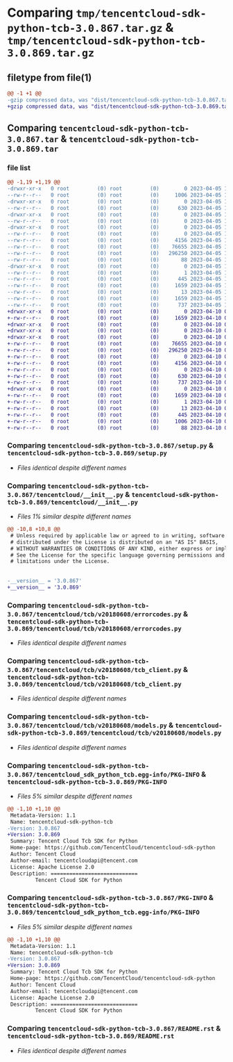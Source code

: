 # Comparing `tmp/tencentcloud-sdk-python-tcb-3.0.867.tar.gz` & `tmp/tencentcloud-sdk-python-tcb-3.0.869.tar.gz`

## filetype from file(1)

```diff
@@ -1 +1 @@
-gzip compressed data, was "dist/tencentcloud-sdk-python-tcb-3.0.867.tar", last modified: Wed Apr  5 16:49:48 2023, max compression
+gzip compressed data, was "dist/tencentcloud-sdk-python-tcb-3.0.869.tar", last modified: Mon Apr 10 03:14:20 2023, max compression
```

## Comparing `tencentcloud-sdk-python-tcb-3.0.867.tar` & `tencentcloud-sdk-python-tcb-3.0.869.tar`

### file list

```diff
@@ -1,19 +1,19 @@
-drwxr-xr-x   0 root         (0) root         (0)        0 2023-04-05 16:49:48.000000 tencentcloud-sdk-python-tcb-3.0.867/
--rw-r--r--   0 root         (0) root         (0)     1006 2023-04-05 16:49:48.000000 tencentcloud-sdk-python-tcb-3.0.867/setup.py
-drwxr-xr-x   0 root         (0) root         (0)        0 2023-04-05 16:49:48.000000 tencentcloud-sdk-python-tcb-3.0.867/tencentcloud/
--rw-r--r--   0 root         (0) root         (0)      630 2023-04-05 16:49:48.000000 tencentcloud-sdk-python-tcb-3.0.867/tencentcloud/__init__.py
-drwxr-xr-x   0 root         (0) root         (0)        0 2023-04-05 16:49:48.000000 tencentcloud-sdk-python-tcb-3.0.867/tencentcloud/tcb/
--rw-r--r--   0 root         (0) root         (0)        0 2023-04-05 16:49:48.000000 tencentcloud-sdk-python-tcb-3.0.867/tencentcloud/tcb/__init__.py
-drwxr-xr-x   0 root         (0) root         (0)        0 2023-04-05 16:49:48.000000 tencentcloud-sdk-python-tcb-3.0.867/tencentcloud/tcb/v20180608/
--rw-r--r--   0 root         (0) root         (0)        0 2023-04-05 16:49:48.000000 tencentcloud-sdk-python-tcb-3.0.867/tencentcloud/tcb/v20180608/__init__.py
--rw-r--r--   0 root         (0) root         (0)     4156 2023-04-05 16:49:48.000000 tencentcloud-sdk-python-tcb-3.0.867/tencentcloud/tcb/v20180608/errorcodes.py
--rw-r--r--   0 root         (0) root         (0)    76655 2023-04-05 16:49:48.000000 tencentcloud-sdk-python-tcb-3.0.867/tencentcloud/tcb/v20180608/tcb_client.py
--rw-r--r--   0 root         (0) root         (0)   296250 2023-04-05 16:49:48.000000 tencentcloud-sdk-python-tcb-3.0.867/tencentcloud/tcb/v20180608/models.py
--rw-r--r--   0 root         (0) root         (0)       88 2023-04-05 16:49:48.000000 tencentcloud-sdk-python-tcb-3.0.867/setup.cfg
-drwxr-xr-x   0 root         (0) root         (0)        0 2023-04-05 16:49:48.000000 tencentcloud-sdk-python-tcb-3.0.867/tencentcloud_sdk_python_tcb.egg-info/
--rw-r--r--   0 root         (0) root         (0)        1 2023-04-05 16:49:48.000000 tencentcloud-sdk-python-tcb-3.0.867/tencentcloud_sdk_python_tcb.egg-info/dependency_links.txt
--rw-r--r--   0 root         (0) root         (0)      445 2023-04-05 16:49:48.000000 tencentcloud-sdk-python-tcb-3.0.867/tencentcloud_sdk_python_tcb.egg-info/SOURCES.txt
--rw-r--r--   0 root         (0) root         (0)     1659 2023-04-05 16:49:48.000000 tencentcloud-sdk-python-tcb-3.0.867/tencentcloud_sdk_python_tcb.egg-info/PKG-INFO
--rw-r--r--   0 root         (0) root         (0)       13 2023-04-05 16:49:48.000000 tencentcloud-sdk-python-tcb-3.0.867/tencentcloud_sdk_python_tcb.egg-info/top_level.txt
--rw-r--r--   0 root         (0) root         (0)     1659 2023-04-05 16:49:48.000000 tencentcloud-sdk-python-tcb-3.0.867/PKG-INFO
--rw-r--r--   0 root         (0) root         (0)      737 2023-04-05 16:49:48.000000 tencentcloud-sdk-python-tcb-3.0.867/README.rst
+drwxr-xr-x   0 root         (0) root         (0)        0 2023-04-10 03:14:20.000000 tencentcloud-sdk-python-tcb-3.0.869/
+-rw-r--r--   0 root         (0) root         (0)     1659 2023-04-10 03:14:20.000000 tencentcloud-sdk-python-tcb-3.0.869/PKG-INFO
+drwxr-xr-x   0 root         (0) root         (0)        0 2023-04-10 03:14:20.000000 tencentcloud-sdk-python-tcb-3.0.869/tencentcloud/
+drwxr-xr-x   0 root         (0) root         (0)        0 2023-04-10 03:14:20.000000 tencentcloud-sdk-python-tcb-3.0.869/tencentcloud/tcb/
+drwxr-xr-x   0 root         (0) root         (0)        0 2023-04-10 03:14:20.000000 tencentcloud-sdk-python-tcb-3.0.869/tencentcloud/tcb/v20180608/
+-rw-r--r--   0 root         (0) root         (0)    76655 2023-04-10 03:14:20.000000 tencentcloud-sdk-python-tcb-3.0.869/tencentcloud/tcb/v20180608/tcb_client.py
+-rw-r--r--   0 root         (0) root         (0)   296250 2023-04-10 03:14:20.000000 tencentcloud-sdk-python-tcb-3.0.869/tencentcloud/tcb/v20180608/models.py
+-rw-r--r--   0 root         (0) root         (0)        0 2023-04-10 03:14:20.000000 tencentcloud-sdk-python-tcb-3.0.869/tencentcloud/tcb/v20180608/__init__.py
+-rw-r--r--   0 root         (0) root         (0)     4156 2023-04-10 03:14:20.000000 tencentcloud-sdk-python-tcb-3.0.869/tencentcloud/tcb/v20180608/errorcodes.py
+-rw-r--r--   0 root         (0) root         (0)        0 2023-04-10 03:14:20.000000 tencentcloud-sdk-python-tcb-3.0.869/tencentcloud/tcb/__init__.py
+-rw-r--r--   0 root         (0) root         (0)      630 2023-04-10 03:14:20.000000 tencentcloud-sdk-python-tcb-3.0.869/tencentcloud/__init__.py
+-rw-r--r--   0 root         (0) root         (0)      737 2023-04-10 03:14:20.000000 tencentcloud-sdk-python-tcb-3.0.869/README.rst
+drwxr-xr-x   0 root         (0) root         (0)        0 2023-04-10 03:14:20.000000 tencentcloud-sdk-python-tcb-3.0.869/tencentcloud_sdk_python_tcb.egg-info/
+-rw-r--r--   0 root         (0) root         (0)     1659 2023-04-10 03:14:20.000000 tencentcloud-sdk-python-tcb-3.0.869/tencentcloud_sdk_python_tcb.egg-info/PKG-INFO
+-rw-r--r--   0 root         (0) root         (0)        1 2023-04-10 03:14:20.000000 tencentcloud-sdk-python-tcb-3.0.869/tencentcloud_sdk_python_tcb.egg-info/dependency_links.txt
+-rw-r--r--   0 root         (0) root         (0)       13 2023-04-10 03:14:20.000000 tencentcloud-sdk-python-tcb-3.0.869/tencentcloud_sdk_python_tcb.egg-info/top_level.txt
+-rw-r--r--   0 root         (0) root         (0)      445 2023-04-10 03:14:20.000000 tencentcloud-sdk-python-tcb-3.0.869/tencentcloud_sdk_python_tcb.egg-info/SOURCES.txt
+-rw-r--r--   0 root         (0) root         (0)     1006 2023-04-10 03:14:20.000000 tencentcloud-sdk-python-tcb-3.0.869/setup.py
+-rw-r--r--   0 root         (0) root         (0)       88 2023-04-10 03:14:20.000000 tencentcloud-sdk-python-tcb-3.0.869/setup.cfg
```

### Comparing `tencentcloud-sdk-python-tcb-3.0.867/setup.py` & `tencentcloud-sdk-python-tcb-3.0.869/setup.py`

 * *Files identical despite different names*

### Comparing `tencentcloud-sdk-python-tcb-3.0.867/tencentcloud/__init__.py` & `tencentcloud-sdk-python-tcb-3.0.869/tencentcloud/__init__.py`

 * *Files 1% similar despite different names*

```diff
@@ -10,8 +10,8 @@
 # Unless required by applicable law or agreed to in writing, software
 # distributed under the License is distributed on an "AS IS" BASIS,
 # WITHOUT WARRANTIES OR CONDITIONS OF ANY KIND, either express or implied.
 # See the License for the specific language governing permissions and
 # limitations under the License.
 
 
-__version__ = '3.0.867'
+__version__ = '3.0.869'
```

### Comparing `tencentcloud-sdk-python-tcb-3.0.867/tencentcloud/tcb/v20180608/errorcodes.py` & `tencentcloud-sdk-python-tcb-3.0.869/tencentcloud/tcb/v20180608/errorcodes.py`

 * *Files identical despite different names*

### Comparing `tencentcloud-sdk-python-tcb-3.0.867/tencentcloud/tcb/v20180608/tcb_client.py` & `tencentcloud-sdk-python-tcb-3.0.869/tencentcloud/tcb/v20180608/tcb_client.py`

 * *Files identical despite different names*

### Comparing `tencentcloud-sdk-python-tcb-3.0.867/tencentcloud/tcb/v20180608/models.py` & `tencentcloud-sdk-python-tcb-3.0.869/tencentcloud/tcb/v20180608/models.py`

 * *Files identical despite different names*

### Comparing `tencentcloud-sdk-python-tcb-3.0.867/tencentcloud_sdk_python_tcb.egg-info/PKG-INFO` & `tencentcloud-sdk-python-tcb-3.0.869/PKG-INFO`

 * *Files 5% similar despite different names*

```diff
@@ -1,10 +1,10 @@
 Metadata-Version: 1.1
 Name: tencentcloud-sdk-python-tcb
-Version: 3.0.867
+Version: 3.0.869
 Summary: Tencent Cloud Tcb SDK for Python
 Home-page: https://github.com/TencentCloud/tencentcloud-sdk-python
 Author: Tencent Cloud
 Author-email: tencentcloudapi@tencent.com
 License: Apache License 2.0
 Description: ============================
         Tencent Cloud SDK for Python
```

### Comparing `tencentcloud-sdk-python-tcb-3.0.867/PKG-INFO` & `tencentcloud-sdk-python-tcb-3.0.869/tencentcloud_sdk_python_tcb.egg-info/PKG-INFO`

 * *Files 5% similar despite different names*

```diff
@@ -1,10 +1,10 @@
 Metadata-Version: 1.1
 Name: tencentcloud-sdk-python-tcb
-Version: 3.0.867
+Version: 3.0.869
 Summary: Tencent Cloud Tcb SDK for Python
 Home-page: https://github.com/TencentCloud/tencentcloud-sdk-python
 Author: Tencent Cloud
 Author-email: tencentcloudapi@tencent.com
 License: Apache License 2.0
 Description: ============================
         Tencent Cloud SDK for Python
```

### Comparing `tencentcloud-sdk-python-tcb-3.0.867/README.rst` & `tencentcloud-sdk-python-tcb-3.0.869/README.rst`

 * *Files identical despite different names*

